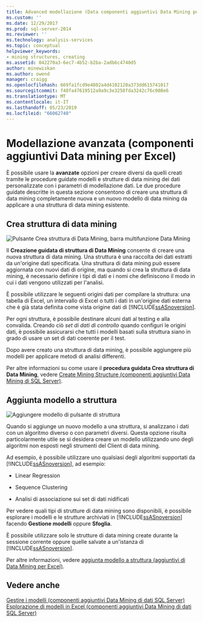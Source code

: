 ```yaml
---
title: Advanced modellazione (Data componenti aggiuntivi Data Mining per Excel) | Microsoft Docs
ms.custom: ''
ms.date: 12/29/2017
ms.prod: sql-server-2014
ms.reviewer: ''
ms.technology: analysis-services
ms.topic: conceptual
helpviewer_keywords:
- mining structures, creating
ms.assetid: 042270a3-6ec7-4b52-b2ba-2adb6c4740d5
author: minewiskan
ms.author: owend
manager: craigg
ms.openlocfilehash: 669fa1fcd9e4802a4d4102120a373dd615741017
ms.sourcegitcommit: f40fa47619512a9a9c3e3258fda3242c76c008e6
ms.translationtype: MT
ms.contentlocale: it-IT
ms.lasthandoff: 05/23/2019
ms.locfileid: "66062740"
---
```

# <a name="advanced-modeling-data-mining-add-ins-for-excel"></a>Modellazione avanzata (componenti aggiuntivi Data mining per Excel)
  È possibile usare la **avanzate** opzioni per creare diversi da quelli creati tramite le procedure guidate modelli e strutture di data mining dei dati personalizzate con i parametri di modellazione dati. Le due procedure guidate descritte in questa sezione consentono di creare una struttura di data mining completamente nuova e un nuovo modello di data mining da applicare a una struttura di data mining esistente.  
  
## <a name="create-mining-structure"></a>Crea struttura di data mining  
 ![Pulsante Crea struttura di Data Mining, barra multifunzione Data Mining](media/dmc-createstruct.gif "pulsante Crea struttura di Data Mining, barra multifunzione Data Mining")  
  
 Il **Creazione guidata di struttura di Data Mining** consente di creare una nuova struttura di data mining. Una struttura è una raccolta dei dati estratti da un'origine dati specificata.  Una struttura di data mining può essere aggiornata con nuovi dati di origine, ma quando si crea la struttura di data mining, è necessario definire i tipi di dati e i nomi che definiscono il modo in cui i dati vengono utilizzati per l'analisi.  
  
 È possibile utilizzare le seguenti origini dati per compilare la struttura: una tabella di Excel, un intervallo di Excel o tutti i dati in un'origine dati esterna che è già stata definita come vista origine dati di [!INCLUDE[ssASnoversion](../includes/ssasnoversion-md.md)].  
  
 Per ogni struttura, è possibile destinare alcuni dati al testing e alla convalida. Creando ciò *set di dati di controllo* quando configuri le origini dati, è possibile assicurarsi che tutti i modelli basati sulla struttura siano in grado di usare un set di dati coerente per il test.  
  
 Dopo avere creato una struttura di data mining, è possibile aggiungere più modelli per applicare metodi di analisi differenti.  
  
 Per altre informazioni su come usare il **procedura guidata Crea struttura di Data Mining**, vedere [Create Mining Structure &#40;componenti aggiuntivi Data Mining di SQL Server&#41;](create-mining-structure-sql-server-data-mining-add-ins.md).  
  
## <a name="add-model-to-structure"></a>Aggiunta modello a struttura  
 ![Aggiungere modello di pulsante di struttura](media/dmc-addmodel.gif "aggiunta modello a pulsante struttura")  
  
 Quando si aggiunge un nuovo modello a una struttura, si analizzano i dati con un algoritmo diverso o con parametri diversi. Questa opzione risulta particolarmente utile se si desidera creare un modello utilizzando uno degli algoritmi non esposti negli strumenti del Client di data mining.  
  
 Ad esempio, è possibile utilizzare uno qualsiasi degli algoritmi supportati da [!INCLUDE[ssASnoversion](../includes/ssasnoversion-md.md)], ad esempio:  
  
-   Linear Regression  
  
-   Sequence Clustering  
  
-   Analisi di associazione sui set di dati nidificati  
  
 Per vedere quali tipi di strutture di data mining sono disponibili, è possibile esplorare i modelli e le strutture archiviati in [!INCLUDE[ssASnoversion](../includes/ssasnoversion-md.md)] facendo **Gestione modelli** oppure **Sfoglia**.  
  
 È possibile utilizzare solo le strutture di data mining create durante la sessione corrente oppure quelle salvate a un'istanza di [!INCLUDE[ssASnoversion](../includes/ssasnoversion-md.md)].  
  
 Per altre informazioni, vedere [aggiunta modello a struttura &#40;aggiuntivi di Data Mining per Excel&#41;](add-model-to-structure-data-mining-add-ins-for-excel.md).  
  
## <a name="see-also"></a>Vedere anche  
 [Gestire i modelli &#40;componenti aggiuntivi Data Mining di dati SQL Server&#41;](manage-models-sql-server-data-mining-add-ins.md)   
 [Esplorazione di modelli in Excel &#40;componenti aggiuntivi Data Mining di dati SQL Server&#41;](browsing-models-in-excel-sql-server-data-mining-add-ins.md)  
  
  
